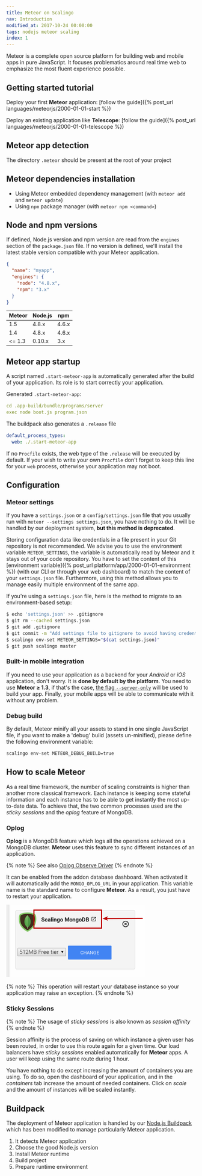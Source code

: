```yaml
---
title: Meteor on Scalingo
nav: Introduction
modified_at: 2017-10-24 00:00:00
tags: nodejs meteor scaling
index: 1
---
```


Meteor is a complete open source platform for building web and mobile apps in
pure JavaScript. It focuses problematics around real time web to emphasize the
most fluent experience possible.

## Getting started tutorial

Deploy your first __Meteor__ application: [follow the guide]({% post_url
languages/meteorjs/2000-01-01-start %})

Deploy an existing application like __Telescope__: [follow the guide]({%
post_url languages/meteorjs/2000-01-01-telescope %})

## Meteor app detection

The directory `.meteor` should be present at the root of your project

## Meteor dependencies installation

* Using Meteor embedded dependency management (with `meteor add` and `meteor
  update`)
* Using `npm` package manager (with `meteor npm <command>`)

## Node and npm versions

If defined, Node.js version and npm version are read from the `engines` section of the `package.json` file. If no version is defined, we'll install the latest stable version compatible with your Meteor application.

```json
{
  "name": "myapp",
  "engines": {
    "node": "4.8.x",
    "npm": "3.x"
  }
}
```

| Meteor  |  Node.js   |   npm   |
| ------- | ---------- | ------- |
| 1.5     |  4.8.x     |  4.6.x  |
| 1.4     |  4.8.x     |  4.6.x  |
| <= 1.3  |  0.10.x    |  3.x    |


## Meteor app startup

A script named `.start-meteor-app` is automatically generated after the build of your application. Its role is to start correctly your application.

Generated `.start-meteor-app`:

```yaml
cd .app-build/bundle/programs/server
exec node boot.js program.json
```

The buildpack also generates a `.release` file

```yaml
default_process_types:
  web: ./.start-meteor-app
```

If no `Procfile` exists, the web type of the `.release` will be executed by
default.  If your wish to write your own `Procfile` don't forget to keep this
line for your `web` process, otherwise your application may not boot.

## Configuration

### Meteor settings

If you have a `settings.json` or a `config/settings.json` file that you usually
run with `meteor --settings settings.json`, you have nothing to do. It will be
handled by our deployment system, **but this method is deprecated**.

Storing configuration data like credentials in a file present in your Git
repository is not recommended. We advise you to use the environment variable
`METEOR_SETTINGS`, the variable is automatically read by Meteor and it stays
out of your code repository. You have to set the content of this [environment
variable]({% post_url platform/app/2000-01-01-environment %}) (with our CLI or through
your web dashboard) to match the content of your `settings.json` file.
Furthermore, using this method allows you to manage easily multiple environment
of the same app.

If you're using a `settings.json` file, here is the method to migrate to an environment-based
setup:

```bash
$ echo 'settings.json' >> .gitignore
$ git rm --cached settings.json
$ git add .gitignore
$ git commit -m "Add settings file to gitignore to avoid having credentials in code"
$ scalingo env-set METEOR_SETTINGS="$(cat settings.json)"
$ git push scalingo master
```

### Built-in mobile integration

If you need to use your application as a backend for your *Android* or *iOS*
application, don't worry. It is **done by default by the platform**. You need
to use **Meteor ≥ 1.3**, if that's the case, [the flag
`--server-only`](https://guide.meteor.com/mobile.html#building-for-production)
will be used to build your app. Finally, your mobile apps will be able to communicate
with it without any problem.

### Debug build

By default, Meteor minify all your assets to stand in one single JavaScript
file, if you want to make a 'debug' build (assets un-minified), please define
the following environment variable:

```bash
scalingo env-set METEOR_DEBUG_BUILD=true
```

## How to scale __Meteor__

As a real time framework, the number of scaling constraints is higher than another more classical
framework. Each instance is keeping some stateful information and each instance has to be able to
get instantly the most up-to-date data. To achieve that, the two common processes used are the
_sticky sessions_ and the _oplog_ feature of MongoDB.

### Oplog

__Oplog__ is a MongoDB feature which logs all the operations achieved on a MongoDB cluster. __Meteor__
uses this feature to sync different instances of an application.

{% note %}
  See also [Oplog Observe Driver](https://github.com/meteor/meteor/wiki/Oplog-Observe-Driver)
{% endnote %}

It can be enabled from the addon database dashboard. When activated it will automatically add the
`MONGO_OPLOG_URL` in your application. This variable name is the standard name to configure
__Meteor__.  As a result, you just have to restart your application.

![Link to Dashboard](/assets/images/database/link-to-dashboard.png)

{% note %}
  This operation will restart your database instance so your application may raise an exception.
{% endnote %}

### Sticky Sessions

{% note %}
  The usage of _sticky sessions_ is also known as _session affinity_
{% endnote %}

Session affinity is the process of saving on which instance a given user has been routed, in order
to use this route again for a given time. Our load balancers have _sticky sessions_ enabled
automatically for __Meteor__ apps. A user will keep using the same route during 1 hour.

You have nothing to do except increasing the amount of containers you are using. To do so, open the
dashboard of your application, and in the _containers_ tab increase the amount of needed containers.
Click on _scale_ and the amount of instances will be scaled instantly.

## Buildpack

The deployment of Meteor application is handled by our [Node.js
Buildpack](https://github.com/Scalingo/nodejs-buildpack) which has been modified to manage
particularly Meteor application.

1. It detects Meteor application
2. Choose the good Node.js version
3. Install Meteor runtime
4. Build project
5. Prepare runtime environment
